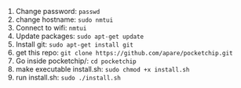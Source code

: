 1. Change password:
`passwd`
2. change hostname:
`sudo nmtui`
3. Connect to wifi:
`nmtui`
4. Update packages:
`sudo apt-get update`
5. Install git:
`sudo apt-get install git`
6. get this repo:
`git clone https://github.com/apare/pocketchip.git`
7. Go inside pocketchip/:
`cd pocketchip`
8. make executable install.sh:
`sudo chmod +x install.sh`
9. run install.sh: `sudo ./install.sh`
